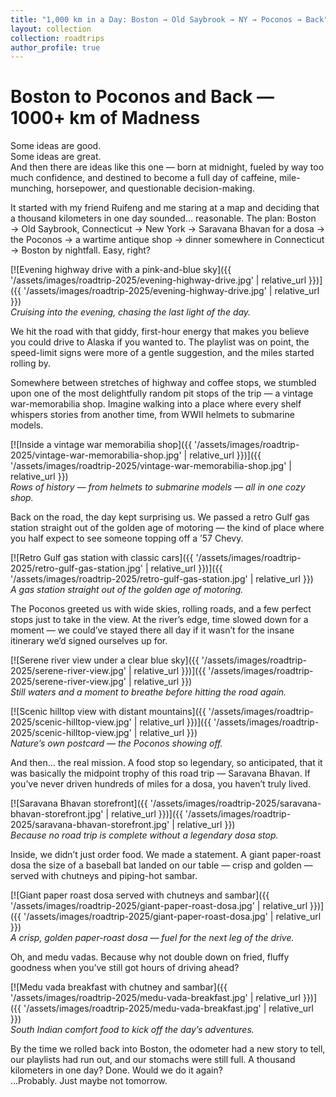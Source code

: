```yaml
---
title: "1,000 km in a Day: Boston → Old Saybrook → NY → Poconos → Back"
layout: collection
collection: roadtrips
author_profile: true
---
```


# Boston to Poconos and Back — 1000+ km of Madness

Some ideas are good.  
Some ideas are great.  
And then there are ideas like this one — born at midnight, fueled by way too much confidence, and destined to become a full day of caffeine, mile-munching, horsepower, and questionable decision-making.

It started with my friend Ruifeng and me staring at a map and deciding that a thousand kilometers in one day sounded… reasonable. The plan: Boston → Old Saybrook, Connecticut → New York → Saravana Bhavan for a dosa → the Poconos → a wartime antique shop → dinner somewhere in Connecticut → Boston by nightfall. Easy, right?

[![Evening highway drive with a pink-and-blue sky]({{ '/assets/images/roadtrip-2025/evening-highway-drive.jpg' | relative_url }})]({{ '/assets/images/roadtrip-2025/evening-highway-drive.jpg' | relative_url }})  
*Cruising into the evening, chasing the last light of the day.*

We hit the road with that giddy, first-hour energy that makes you believe you could drive to Alaska if you wanted to. The playlist was on point, the speed-limit signs were more of a gentle suggestion, and the miles started rolling by.

Somewhere between stretches of highway and coffee stops, we stumbled upon one of the most delightfully random pit stops of the trip — a vintage war-memorabilia shop. Imagine walking into a place where every shelf whispers stories from another time, from WWII helmets to submarine models.

[![Inside a vintage war memorabilia shop]({{ '/assets/images/roadtrip-2025/vintage-war-memorabilia-shop.jpg' | relative_url }})]({{ '/assets/images/roadtrip-2025/vintage-war-memorabilia-shop.jpg' | relative_url }})  
*Rows of history — from helmets to submarine models — all in one cozy shop.*

Back on the road, the day kept surprising us. We passed a retro Gulf gas station straight out of the golden age of motoring — the kind of place where you half expect to see someone topping off a ’57 Chevy.

[![Retro Gulf gas station with classic cars]({{ '/assets/images/roadtrip-2025/retro-gulf-gas-station.jpg' | relative_url }})]({{ '/assets/images/roadtrip-2025/retro-gulf-gas-station.jpg' | relative_url }})  
*A gas station straight out of the golden age of motoring.*

The Poconos greeted us with wide skies, rolling roads, and a few perfect stops just to take in the view. At the river’s edge, time slowed down for a moment — we could’ve stayed there all day if it wasn’t for the insane itinerary we’d signed ourselves up for.

[![Serene river view under a clear blue sky]({{ '/assets/images/roadtrip-2025/serene-river-view.jpg' | relative_url }})]({{ '/assets/images/roadtrip-2025/serene-river-view.jpg' | relative_url }})  
*Still waters and a moment to breathe before hitting the road again.*

[![Scenic hilltop view with distant mountains]({{ '/assets/images/roadtrip-2025/scenic-hilltop-view.jpg' | relative_url }})]({{ '/assets/images/roadtrip-2025/scenic-hilltop-view.jpg' | relative_url }})  
*Nature’s own postcard — the Poconos showing off.*

And then… the real mission. A food stop so legendary, so anticipated, that it was basically the midpoint trophy of this road trip — Saravana Bhavan. If you’ve never driven hundreds of miles for a dosa, you haven’t truly lived.

[![Saravana Bhavan storefront]({{ '/assets/images/roadtrip-2025/saravana-bhavan-storefront.jpg' | relative_url }})]({{ '/assets/images/roadtrip-2025/saravana-bhavan-storefront.jpg' | relative_url }})  
*Because no road trip is complete without a legendary dosa stop.*

Inside, we didn’t just order food. We made a statement. A giant paper-roast dosa the size of a baseball bat landed on our table — crisp and golden — served with chutneys and piping-hot sambar.

[![Giant paper roast dosa served with chutneys and sambar]({{ '/assets/images/roadtrip-2025/giant-paper-roast-dosa.jpg' | relative_url }})]({{ '/assets/images/roadtrip-2025/giant-paper-roast-dosa.jpg' | relative_url }})  
*A crisp, golden paper-roast dosa — fuel for the next leg of the drive.*

Oh, and medu vadas. Because why not double down on fried, fluffy goodness when you’ve still got hours of driving ahead?

[![Medu vada breakfast with chutney and sambar]({{ '/assets/images/roadtrip-2025/medu-vada-breakfast.jpg' | relative_url }})]({{ '/assets/images/roadtrip-2025/medu-vada-breakfast.jpg' | relative_url }})  
*South Indian comfort food to kick off the day’s adventures.*

By the time we rolled back into Boston, the odometer had a new story to tell, our playlists had run out, and our stomachs were still full. A thousand kilometers in one day? Done. Would we do it again?  
…Probably. Just maybe not tomorrow.

